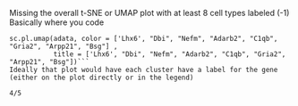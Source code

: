 Missing the overall t-SNE or UMAP plot with at least 8 cell types labeled (-1)
Basically where you code 
```sc.pl.umap(adata, color = 'leiden' , title = "UMAP")
sc.pl.umap(adata, color = ['Lhx6', "Dbi", "Nefm", "Adarb2", "C1qb", "Gria2", "Arpp21", "Bsg"] , 
           title = ['Lhx6', "Dbi", "Nefm", "Adarb2", "C1qb", "Gria2", "Arpp21", "Bsg"])``` 
Ideally that plot would have each cluster have a label for the gene (either on the plot directly or in the legend) 

4/5
